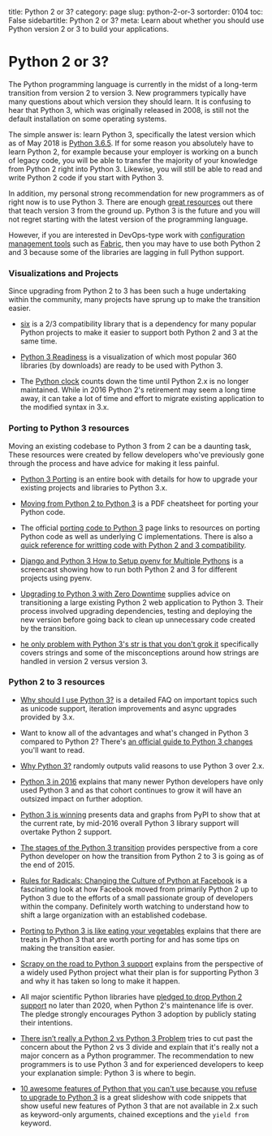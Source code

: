 title: Python 2 or 3?
category: page
slug: python-2-or-3
sortorder: 0104
toc: False
sidebartitle: Python 2 or 3?
meta: Learn about whether you should use Python version 2 or 3 to build your applications.


# Python 2 or 3?
The Python programming language is currently in the midst of a long-term
transition from version 2 to version 3. New programmers typically have many
questions about which version they should learn. It is confusing to hear
that Python 3, which was originally released in 2008, is still not the default
installation on some operating systems.

The simple answer is: learn Python 3, specifically the latest version
which as of May 2018 is [Python 3.6.5](https://www.python.org/downloads/).
If for some reason you absolutely have to learn Python 2, for example because
your employer is working on a bunch of legacy code, you will be able to 
transfer the majority of your knowledge from Python 2 right into Python 3.
Likewise, you will still be able to read and write Python 2 code if you 
start with Python 3.

In addition, my personal strong recommendation for new programmers as of 
right now is to use Python 3. There are 
enough [great resources](/best-python-resources.html)
out there that teach version 3 from the ground up. Python 3 is the future
and you will not regret starting with the latest version of the
programming language.

However, if you are interested in DevOps-type work with 
[configuration management tools](/configuration-management.html) such as 
[Fabric](http://www.fabfile.org/), then you may have to use both Python 2
and 3 because some of the libraries are lagging in full Python support.


### Visualizations and Projects
Since upgrading from Python 2 to 3 has been such a huge undertaking within
the community, many projects have sprung up to make the transition easier.

* [six](https://pythonhosted.org/six/) is a 2/3 compatibility library that
  is a dependency for many popular Python projects to make it easier to
  support both Python 2 and 3 at the same time.

* [Python 3 Readiness](http://py3readiness.org/) is a visualization of
  which most popular 360 libraries (by downloads) are ready to be
  used with Python 3.

* The [Python clock](https://pythonclock.org/) counts down the time until
  Python 2.x is no longer maintained. While in 2016 Python 2's retirement
  may seem a long time away, it can take a lot of time and effort to migrate
  existing application to the modified syntax in 3.x.


### Porting to Python 3 resources
Moving an existing codebase to Python 3 from 2 can be a daunting task,
These resources were created by fellow developers who've previously
gone through the process and have advice for making it less painful.

* [Python 3 Porting](http://python3porting.com/) is an entire book with
  details for how to upgrade your existing projects and libraries to 
  Python 3.x.
  
* [Moving from Python 2 to Python 3](http://ptgmedia.pearsoncmg.com/imprint_downloads/informit/promotions/python/python2python3.pdf)
  is a PDF cheatsheet for porting your Python code.

* The official 
  [porting code to Python 3](https://wiki.python.org/moin/PortingToPy3k/)
  page links to resources on porting Python code as well as underlying C
  implementations. There is also a 
  [quick reference for writting code with Python 2 and 3 compatibility](https://wiki.python.org/moin/PortingToPy3k/BilingualQuickRef).

* [Django and Python 3 How to Setup pyenv for Multiple Pythons](https://godjango.com/96-django-and-python-3-how-to-setup-pyenv-for-multiple-pythons/)
  is a screencast showing how to run both Python 2 and 3 for different
  projects using pyenv.

* [Upgrading to Python 3 with Zero Downtime](https://tech.yplanapp.com/2016/08/24/upgrading-to-python-3-with-zero-downtime/)
  supplies advice on transitioning a large existing Python 2 web application 
  to Python 3. Their process involved upgrading dependencies, testing and
  deploying the new version before going back to clean up unnecessary code
  created by the transition.

* [he only problem with Python 3's str is that you don't grok it](http://sircmpwn.github.io/2017/01/13/The-problem-with-Python-3.html)
  specifically covers strings and some of the misconceptions around
  how strings are handled in version 2 versus version 3.


### Python 2 to 3 resources
* [Why should I use Python 3?](https://eev.ee/blog/2016/07/31/python-faq-why-should-i-use-python-3/)
  is a detailed FAQ on important topics such as unicode support, iteration
  improvements and async upgrades provided by 3.x.

* Want to know all of the advantages and what's changed in Python 3 
  compared to Python 2? There's 
  [an official guide to Python 3 changes](https://docs.python.org/3/whatsnew/index.html)
  you'll want to read.

* [Why Python 3?](http://whypy3.com/) randomly outputs valid reasons to
  use Python 3 over 2.x.

* [Python 3 in 2016](https://hynek.me/articles/python3-2016/) explains
  that many newer Python developers have only used Python 3 and as that
  cohort continues to grow it will have an outsized impact on further
  adoption.

* [Python 3 is winning](https://blogs.msdn.microsoft.com/pythonengineering/2016/03/08/python-3-is-winning/)
  presents data and graphs from PyPI to show that at the current rate,
  by mid-2016 overall Python 3 library support will overtake Python 2 
  support.

* [The stages of the Python 3 transition](http://www.snarky.ca/the-stages-of-the-python-3-transition)
  provides perspective from a core Python developer on how the transition from
  Python 2 to 3 is going as of the end of 2015.

* [Rules for Radicals: Changing the Culture of Python at Facebook](https://www.youtube.com/watch?v=nRtp9NgtXiA)
  is a fascinating look at how Facebook moved from primarily Python 2
  up to Python 3 due to the efforts of a small passionate group of
  developers within the company. Definitely worth watching to understand
  how to shift a large organization with an established codebase.

* [Porting to Python 3 is like eating your vegetables](http://nothingbutsnark.svbtle.com/porting-to-python-3-is-like-eating-your-vegetables)
  explains that there are treats in Python 3 that are worth porting for and
  has some tips on making the transition easier.

* [Scrapy on the road to Python 3 support](http://blog.scrapinghub.com/2015/08/19/scrapy-on-the-road-to-python-3-support/)
  explains from the perspective of a widely used Python project what their
  plan is for supporting Python 3 and why it has taken so long to make it 
  happen.

* All major scientific Python libraries have 
  [pledged to drop Python 2 support](https://python3statement.github.io/)
  no later than 2020, when Python 2's maintenance life is over. The pledge 
  strongly encourages Python 3 adoption by publicly stating their
  intentions. 

* [There isn’t really a Python 2 vs Python 3 Problem](http://pythonforengineers.com/there-isnt-really-a-python-2-vs-python-3-problem/)
  tries to cut past the concern about the Python 2 vs 3 divide and explain
  that it's really not a major concern as a Python programmer. The 
  recommendation to new programmers is to use Python 3 and for experienced 
  developers to keep your explanation simple: Python 3 is where to begin.

* [10 awesome features of Python that you can't use because you refuse to upgrade to Python 3](http://www.asmeurer.com/python3-presentation/slides.html)
  is a great slideshow with code snippets that show useful new features
  of Python 3 that are not available in 2.x such as keyword-only
  arguments, chained exceptions and the `yield from` keyword.
